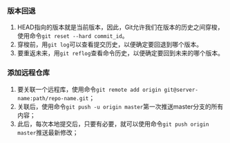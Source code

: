### 版本回退
1. HEAD指向的版本就是当前版本，因此，Git允许我们在版本的历史之间穿梭，使用命令`git reset --hard commit_id`。
2. 穿梭前，用`git log`可以查看提交历史，以便确定要回退到哪个版本。
3. 要重返未来，用`git reflog`查看命令历史，以便确定要回到未来的哪个版本。

### 添加远程仓库
1. 要关联一个远程库，使用命令`git remote add origin git@server-name:path/repo-name.git`；
2. 关联后，使用命令`git push -u origin master`第一次推送master分支的所有内容；
3. 此后，每次本地提交后，只要有必要，就可以使用命令`git push origin master`推送最新修改；